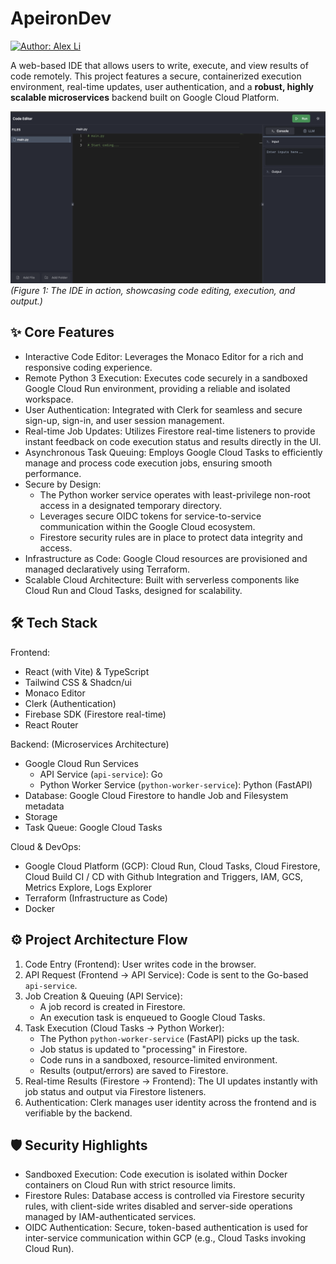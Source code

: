 # ApeironDev 

[![Author: Alex Li](https://img.shields.io/badge/Author-Alex%20Li-blue.svg)](https://github.com/1liale) <!-- Replace with your actual GitHub username -->

A web-based IDE that allows users to write, execute, and view results of code remotely. This project features a secure, containerized execution environment, real-time updates, user authentication, and a **robust, highly scalable microservices** backend built on Google Cloud Platform.

![Executing code in a secure environment](code_editor.png)
*(Figure 1: The IDE in action, showcasing code editing, execution, and output.)*

## ✨ Core Features

*   Interactive Code Editor: Leverages the Monaco Editor for a rich and responsive coding experience.
*   Remote Python 3 Execution: Executes code securely in a sandboxed Google Cloud Run environment, providing a reliable and isolated workspace.
*   User Authentication: Integrated with Clerk for seamless and secure sign-up, sign-in, and user session management.
*   Real-time Job Updates: Utilizes Firestore real-time listeners to provide instant feedback on code execution status and results directly in the UI.
*   Asynchronous Task Queuing: Employs Google Cloud Tasks to efficiently manage and process code execution jobs, ensuring smooth performance.
*   Secure by Design:
    *   The Python worker service operates with least-privilege non-root access in a designated temporary directory.
    *   Leverages secure OIDC tokens for service-to-service communication within the Google Cloud ecosystem.
    *   Firestore security rules are in place to protect data integrity and access.
*   Infrastructure as Code: Google Cloud resources are provisioned and managed declaratively using Terraform.
*   Scalable Cloud Architecture: Built with serverless components like Cloud Run and Cloud Tasks, designed for scalability.

## 🛠️ Tech Stack

Frontend:
*   React (with Vite) & TypeScript
*   Tailwind CSS & Shadcn/ui
*   Monaco Editor
*   Clerk (Authentication)
*   Firebase SDK (Firestore real-time)
*   React Router

Backend: (Microservices Architecture)
*   Google Cloud Run Services
    *   API Service (`api-service`): Go
    *   Python Worker Service (`python-worker-service`): Python (FastAPI)
*   Database: Google Cloud Firestore to handle Job and Filesystem metadata
*   Storage
*   Task Queue: Google Cloud Tasks

Cloud & DevOps:
*   Google Cloud Platform (GCP): Cloud Run, Cloud Tasks, Cloud Firestore, Cloud Build CI / CD with Github Integration and Triggers, IAM, GCS, Metrics Explore, Logs Explorer
*   Terraform (Infrastructure as Code)
*   Docker

## ⚙️ Project Architecture Flow

1.  Code Entry (Frontend): User writes code in the browser.
2.  API Request (Frontend → API Service): Code is sent to the Go-based `api-service`.
3.  Job Creation & Queuing (API Service):
    *   A job record is created in Firestore.
    *   An execution task is enqueued to Google Cloud Tasks.
4.  Task Execution (Cloud Tasks → Python Worker):
    *   The Python `python-worker-service` (FastAPI) picks up the task.
    *   Job status is updated to "processing" in Firestore.
    *   Code runs in a sandboxed, resource-limited environment.
    *   Results (output/errors) are saved to Firestore.
5.  Real-time Results (Firestore → Frontend): The UI updates instantly with job status and output via Firestore listeners.
6.  Authentication: Clerk manages user identity across the frontend and is verifiable by the backend.

## 🛡️ Security Highlights

*   Sandboxed Execution: Code execution is isolated within Docker containers on Cloud Run with strict resource limits.
*   Firestore Rules: Database access is controlled via Firestore security rules, with client-side writes disabled and server-side operations managed by IAM-authenticated services.
*   OIDC Authentication: Secure, token-based authentication is used for inter-service communication within GCP (e.g., Cloud Tasks invoking Cloud Run).






